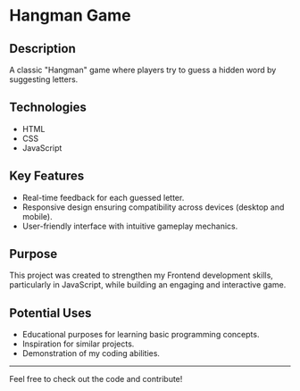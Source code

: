 # Hangman Game

## Description
A classic "Hangman" game where players try to guess a hidden word by suggesting letters.

## Technologies
- HTML
- CSS
- JavaScript

## Key Features
- Real-time feedback for each guessed letter.
- Responsive design ensuring compatibility across devices (desktop and mobile).
- User-friendly interface with intuitive gameplay mechanics.

## Purpose
This project was created to strengthen my Frontend development skills, particularly in JavaScript, while building an engaging and interactive game.

## Potential Uses
- Educational purposes for learning basic programming concepts.
- Inspiration for similar projects.
- Demonstration of my coding abilities.

---

Feel free to check out the code and contribute!
